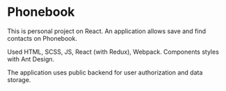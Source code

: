 # Phonebook

This is personal project on React. An application allows save and find contacts
on Phonebook.

Used HTML, SCSS, JS, React (with Redux), Webpack. Components styles with Ant
Design.

The application uses public backend for user authorization and data storage.
